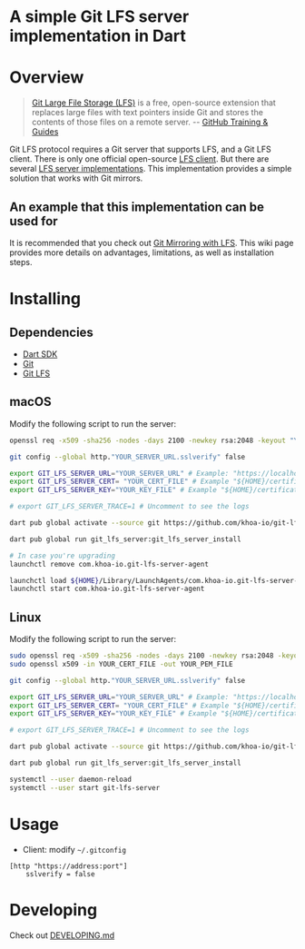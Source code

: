A simple Git LFS server implementation in Dart
===============================

# Overview

> [Git Large File Storage (LFS)](https://git-lfs.github.com) is a free, open-source extension that replaces large files with text pointers inside Git and stores the contents of those files on a remote server.
> -- [GitHub Training & Guides](https://youtu.be/uLR1RNqJ1Mw)

Git LFS protocol requires a Git server that supports LFS, and a Git LFS client. There is only one official open-source [LFS client](https://github.com/git-lfs/git-lfs.git). But there are several [LFS server implementations](https://github.com/git-lfs/git-lfs/wiki/Implementations). This implementation provides a simple solution that works with Git mirrors.

## An example that this implementation can be used for
It is recommended that you check out [Git Mirroring with LFS](https://github.com/khoa-io/git-lfs-server/wiki/Git-Mirroring-with-LFS).
This wiki page provides more details on advantages, limitations, as well as installation steps.

# Installing

## Dependencies

- [Dart SDK](https://dart.dev/get-dart)
- [Git](https://git-scm.com)
- [Git LFS](https://git-lfs.github.com)

## macOS

Modify the following script to run the server:
```bash
openssl req -x509 -sha256 -nodes -days 2100 -newkey rsa:2048 -keyout "YOUR_CERT_FILE" -out "YOUR_KEY_FILE"

git config --global http."YOUR_SERVER_URL.sslverify" false

export GIT_LFS_SERVER_URL="YOUR_SERVER_URL" # Example: "https://localhost:8080"
export GIT_LFS_SERVER_CERT= "YOUR_CERT_FILE" # Example "${HOME}/certificates/mine.crt"
export GIT_LFS_SERVER_KEY="YOUR_KEY_FILE" # Example "${HOME}/certificates/mine.key"

# export GIT_LFS_SERVER_TRACE=1 # Uncomment to see the logs

dart pub global activate --source git https://github.com/khoa-io/git-lfs-server.git

dart pub global run git_lfs_server:git_lfs_server_install

# In case you're upgrading
launchctl remove com.khoa-io.git-lfs-server-agent

launchctl load ${HOME}/Library/LaunchAgents/com.khoa-io.git-lfs-server-agent.plist
launchctl start com.khoa-io.git-lfs-server-agent
```

## Linux

Modify the following script to run the server:
```bash
sudo openssl req -x509 -sha256 -nodes -days 2100 -newkey rsa:2048 -keyout "YOUR_CERT_FILE" -out "YOUR_KEY_FILE"
sudo openssl x509 -in YOUR_CERT_FILE -out YOUR_PEM_FILE

git config --global http."YOUR_SERVER_URL.sslverify" false

export GIT_LFS_SERVER_URL="YOUR_SERVER_URL" # Example: "https://localhost:8080"
export GIT_LFS_SERVER_CERT= "YOUR_CERT_FILE" # Example "${HOME}/certificates/mine.crt"
export GIT_LFS_SERVER_KEY="YOUR_KEY_FILE" # Example "${HOME}/certificates/mine.key"

# export GIT_LFS_SERVER_TRACE=1 # Uncomment to see the logs

dart pub global activate --source git https://github.com/khoa-io/git-lfs-server.git

dart pub global run git_lfs_server:git_lfs_server_install

systemctl --user daemon-reload
systemctl --user start git-lfs-server
```

# Usage

- Client: modify `~/.gitconfig`
```
[http "https://address:port"]
	sslverify = false
```

# Developing

Check out [DEVELOPING.md](./DEVELOPING.md)
